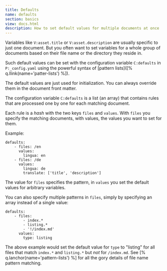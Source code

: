 ```yaml
---
title: Defaults
name: defaults
section: basics
view: docs.html
description: How to set default values for multiple documents at once
---
```

Variables like `V:asset.title` or `V:asset.description`
are usually specific to just one document. But you 
often want to set variables for a whole group of 
documents based on their file name or the directory they
reside in.

Such default values can be set with the configuration
variable `C:defaults` in `P:_config.yaml` using the 
powerful syntax of
[pattern lists]([% q.llink(name='patter-lists') %]).

The default values are just used for initialization.
You can always override them in the document 
<q-term>front matter</q-term>.

The configuration variable `C:defaults` is a list (an
array) that contains rules that are processed one by
one for each matching document.

Each rule is a *hash* with the two keys `files` and
`values`. With `files` you specify the matching
documents, with values, the values you want to set for
them.

Example:

```yaml;line-numbers
defaults:
    - files: /en
      values:
        lingua: en
    - files: /de
      values:
        lingua: de
        translate: ['title', 'description']
```

The value for `files` specifies the pattern, in
`values` you set the default values for arbitrary
variables.

You can also specify multiple patterns in `files`,
simply by specifying an array instead of a single value:

```yaml;line-numbers
defaults:
    - files:
        - index.*
        - listing.*
        - '!/index.md'
      values:
        type: listing
```

The above example would set the default value for `type`
to "listing" for all files that match `index.*` and
`listing.*` but *not* for `/index.md`. See
[% q.lanchor(name='pattern-lists') %] for all the gory
details of file name pattern matching.
